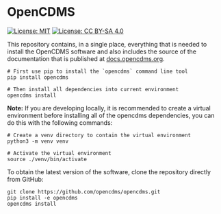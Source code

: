 # OpenCDMS

[![License: MIT](https://img.shields.io/badge/License-MIT-yellow.svg)](https://opensource.org/licenses/MIT) [![License: CC BY-SA 4.0](https://img.shields.io/badge/License-CC%20BY--SA%204.0-lightgrey.svg)](https://creativecommons.org/licenses/by-sa/4.0/)

This repository contains, in a single place, everything that is needed to install the OpenCDMS software and also includes the source of the documentation that is published at [docs.opencdms.org](https://docs.opencdms.org).

```
# First use pip to install the `opencdms` command line tool
pip install opencdms

# Then install all dependencies into current environment
opencdms install

```

**Note:** If you are developing locally, it is recommended to create a virtual environment before installing all of the opencdms dependencies, you can do this with the following commands:
```
# Create a venv directory to contain the virtual environment
python3 -m venv venv

# Activate the virtual environment
source ./venv/bin/activate

```

To obtain the latest version of the software, clone the repository directly from GitHub:
```
git clone https://github.com/opencdms/opencdms.git
pip install -e opencdms
opencdms install

```

